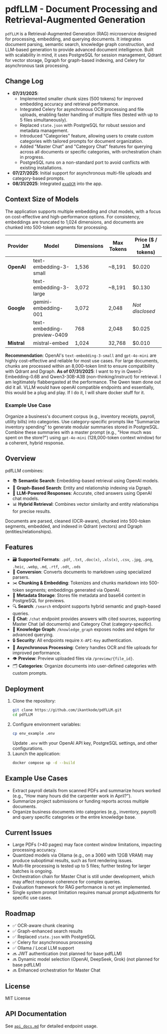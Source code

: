 # pdfLLM - Document Processing and Retrieval-Augmented Generation

`pdfLLM` is a Retrieval-Augmented Generation (RAG) microservice designed for processing, embedding, and querying documents. It integrates document parsing, semantic search, knowledge graph construction, and LLM-based generation to provide advanced document intelligence. Built with scalability in mind, it uses PostgreSQL for session management, Qdrant for vector storage, Dgraph for graph-based indexing, and Celery for asynchronous task processing.

## Change Log

- **07/31/2025**: 
  - Implemented smaller chunk sizes (500 tokens) for improved embedding accuracy and retrieval performance.
  - Integrated Celery for asynchronous OCR processing and file uploads, enabling faster handling of multiple files (tested with up to 5 files simultaneously).
  - Replaced `state.json` with PostgreSQL for robust session and metadata management.
  - Introduced "Categories" feature, allowing users to create custom categories with tailored prompts for document organization.
  - Added "Master Chat" and "Category Chat" features for querying across all documents or specific categories, with orchestration chain in progress.
  - PostgreSQL runs on a non-standard port to avoid conflicts with existing installations.
- **07/27/2025**: Initial support for asynchronous multi-file uploads and category-based prompts.
- **08/31/2025**: Integrated [`exaOCR`](https://github.com/ikantkode/exaOCR) into the app.

## Context Size of Models

The application supports multiple embedding and chat models, with a focus on cost-effective and high-performance options. For consistency, embeddings are truncated to 1,024 dimensions, and documents are chunked into 500-token segments for processing.

| Provider    | Model                       | Dimensions | Max Tokens | Price ($ / 1M tokens) |
|-------------|-----------------------------|------------|------------|-----------------------|
| **OpenAI**  | text-embedding-3-small      | 1,536      | ~8,191     | $0.020                |
|             | text-embedding-3-large      | 3,072      | ~8,191     | $0.130                |
| **Google**  | gemini-embedding-001        | 3,072      | 2,048      | *Not disclosed*       |
|             | text-embedding-preview-0409 | 768        | 2,048      | $0.025                |
| **Mistral** | mistral-embed               | 1,024      | 32,768     | $0.010                |

**Recommendation**: OpenAI's `text-embedding-3-small` and `gpt-4o-mini` are highly cost-effective and reliable for most use cases. For large documents, chunks are processed within an 8,000-token limit to ensure compatibility with Qdrant and Dgraph.
**As of 07/31/2025**: I want to try in Qwen3-Embedding-0.6B and Qwen3-30B-A3B (non-thinking/instruct) for retrieval. I am legitimately flabbergasted at the performance. The Qwen team done out did it all. VLLM would have openAI compatible endpoints and essentially, this would be a plug and play. If I do it, I will share docker stuff for it.

### Example Use Case
Organize a business's document corpus (e.g., inventory receipts, payroll, utility bills) into categories. Use category-specific prompts like "Summarize inventory spending" to generate modular summaries stored in PostgreSQL. Combine these summaries with a master prompt (e.g., "How much was spent on the store?") using `gpt-4o-mini` (128,000-token context window) for a coherent, hybrid response.

## Overview

pdfLLM combines:
- 📚 **Semantic Search**: Embedding-based retrieval using OpenAI models.
- 🧠 **Graph-Based Search**: Entity and relationship indexing via Dgraph.
- 💬 **LLM-Powered Responses**: Accurate, cited answers using OpenAI chat models.
- 📊 **Hybrid Retrieval**: Combines vector similarity and entity relationships for precise results.

Documents are parsed, cleaned (OCR-aware), chunked into 500-token segments, embedded, and indexed in Qdrant (vectors) and Dgraph (entities/relationships).

## Features

- 🗃 **Supported Formats**: `.pdf`, `.txt`, `.doc(x)`, `.xls(x)`, `.csv`, `.jpg`, `.png`, `.heic`, `.webp`, `.md`, `.rtf`, `.odt`, `.ods`
- 🔄 **Conversion**: Converts documents to markdown using specialized parsers.
- ✂️ **Chunking & Embedding**: Tokenizes and chunks markdown into 500-token segments; embeddings generated via OpenAI.
- 🧾 **Metadata Storage**: Stores file metadata and base64 content in PostgreSQL for previews.
- 🔍 **Search**: `/search` endpoint supports hybrid semantic and graph-based queries.
- 💬 **Chat**: `/chat` endpoint provides answers with cited sources, supporting Master Chat (all documents) and Category Chat (category-specific).
- 🧠 **Knowledge Graph**: `/knowledge_graph` exposes nodes and edges for advanced querying.
- 🔒 **Security**: All endpoints require `X-API-Key` authentication.
- 🚀 **Asynchronous Processing**: Celery handles OCR and file uploads for improved performance.
- 👁 **Preview**: Preview uploaded files via `/preview/{file_id}`.
- 🗂 **Categories**: Organize documents into user-defined categories with custom prompts.

## Deployment

1. Clone the repository:
   ```bash
   git clone https://github.com/ikantkode/pdfLLM.git
   cd pdfLLM
   ```
2. Configure environment variables:
   ```bash
   cp env_example .env
   ```
   Update `.env` with your OpenAI API key, PostgreSQL settings, and other configurations.
3. Launch the application:
   ```bash
   docker compose up -d --build
   ```

## Example Use Cases

- Extract payroll details from scanned PDFs and summarize hours worked (e.g., "How many hours did the carpenter work in April?").
- Summarize project submissions or funding reports across multiple documents.
- Organize business documents into categories (e.g., inventory, payroll) and query specific categories or the entire knowledge base.

## Current Issues

- Large PDFs (>40 pages) may face context window limitations, impacting processing accuracy.
- Quantized models via Ollama (e.g., on a 3060 with 12GB VRAM) may produce suboptimal results, such as font rendering issues.
- Multi-file processing is tested up to 5 files; further testing for larger batches is ongoing.
- Orchestration chain for Master Chat is still under development, which may affect response coherence for complex queries.
- Evaluation framework for RAG performance is not yet implemented.
- Single system prompt limitation requires manual prompt adjustments for specific use cases.

## Roadmap

- ✅ OCR-aware chunk cleaning
- ✅ Graph-enhanced search results
- ✅ Replaced `state.json` with PostgreSQL
- ✅ Celery for asynchronous processing
- ✅ Ollama / Local LLM support
- 🔜 JWT authentication (not planned for base pdfLLM)
- 🔜 Dynamic model selection (OpenAI, DeepSeek, Grok) (not planned for base pdfLLM)
- 🔜 Enhanced orchestration for Master Chat

## License

MIT License

## API Documentation

See [`api_docs.md`](./api_docs.md) for detailed endpoint usage.